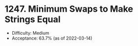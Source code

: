 # 1247. Minimum Swaps to Make Strings Equal
- Difficulty: Medium
- Acceptance: 63.7% (as of 2022-03-14)
